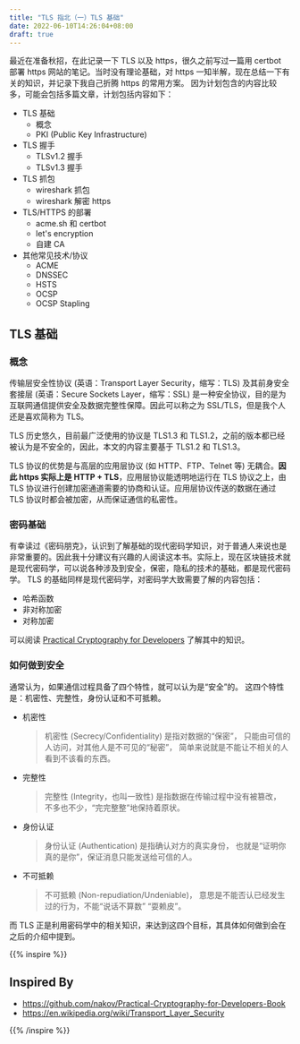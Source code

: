 ```yaml
---
title: "TLS 指北（一）TLS 基础"
date: 2022-06-10T14:26:04+08:00
draft: true
---
```


最近在准备秋招，在此记录一下 TLS 以及 https，很久之前写过一篇用 certbot 部署 https 网站的笔记。当时没有理论基础，对 https 一知半解，现在总结一下有关的知识，并记录下我自己折腾 https 的常用方案。
因为计划包含的内容比较多，可能会包括多篇文章，计划包括内容如下：
+ TLS 基础
    + 概念
    + PKI (Public Key Infrastructure)
+ TLS 握手
    + TLSv1.2 握手
    + TLSv1.3 握手
+ TLS 抓包
    + wireshark 抓包
    + wireshark 解密 https
+ TLS/HTTPS 的部署
    + acme.sh 和 certbot
    + let's encryption
    + 自建 CA
+ 其他常见技术/协议
    + ACME
    + DNSSEC
    + HSTS
    + OCSP
    + OCSP Stapling

## TLS 基础
### 概念
传输层安全性协议 (英语：Transport Layer Security，缩写：TLS) 及其前身安全套接层 (英语：Secure Sockets Layer，缩写：SSL) 是一种安全协议，目的是为互联网通信提供安全及数据完整性保障。因此可以称之为 SSL/TLS，但是我个人还是喜欢简称为 TLS。

TLS 历史悠久，目前最广泛使用的协议是 TLS1.3 和 TLS1.2，之前的版本都已经被认为是不安全的，因此，本文的内容主要基于 TLS1.2 和 TLS1.3。

TLS 协议的优势是与高层的应用层协议 (如 HTTP、FTP、Telnet 等) 无耦合。**因此 https 实际上是 HTTP + TLS**，应用层协议能透明地运行在 TLS 协议之上，由 TLS 协议进行创建加密通道需要的协商和认证。应用层协议传送的数据在通过 TLS 协议时都会被加密，从而保证通信的私密性。
### 密码基础
有幸读过《密码朋克》，认识到了解基础的现代密码学知识，对于普通人来说也是非常重要的。因此我十分建议有兴趣的人阅读这本书。实际上，现在区块链技术就是现代密码学，可以说各种涉及到安全，保密，隐私的技术的基础，都是现代密码学。 
TLS 的基础同样是现代密码学，对密码学大致需要了解的内容包括：
+ 哈希函数
+ 非对称加密
+ 对称加密

可以阅读 [Practical Cryptography for Developers](https://cryptobook.nakov.com/) 了解其中的知识。
### 如何做到安全
通常认为，如果通信过程具备了四个特性，就可以认为是“安全”的。
这四个特性是：机密性、完整性，身份认证和不可抵赖。
+ 机密性
    > 机密性 (Secrecy/Confidentiality) 是指对数据的“保密”，
      只能由可信的人访问，对其他人是不可见的“秘密”，
      简单来说就是不能让不相关的人看到不该看的东西。
+ 完整性
    > 完整性 (Integrity，也叫一致性) 是指数据在传输过程中没有被篡改，
      不多也不少，“完完整整”地保持着原状。
+ 身份认证
    > 身份认证 (Authentication) 是指确认对方的真实身份，
      也就是“证明你真的是你”，保证消息只能发送给可信的人。
+ 不可抵赖
    > 不可抵赖 (Non-repudiation/Undeniable)，
      意思是不能否认已经发生过的行为，不能“说话不算数” “耍赖皮”。

而 TLS 正是利用密码学中的相关知识，来达到这四个目标，其具体如何做到会在之后的介绍中提到。

{{% inspire %}}
## Inspired By
+ https://github.com/nakov/Practical-Cryptography-for-Developers-Book
+ https://en.wikipedia.org/wiki/Transport_Layer_Security

{{% /inspire %}}
